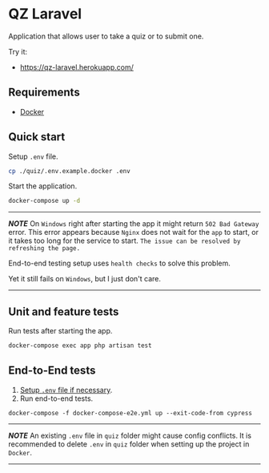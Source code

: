 # QZ Laravel

Application that allows user to take a quiz or to submit one.

Try it:
  - https://qz-laravel.herokuapp.com/

## Requirements
  - [Docker](https://www.docker.com/)

## Quick start
Setup `.env` file.
```sh
cp ./quiz/.env.example.docker .env
```

Start the application.
```sh
docker-compose up -d
```

--- 

***NOTE***
On `Windows` right after starting the app it might return `502 Bad Gateway` error. 
This error appears because `Nginx` does not wait for the `app` to start, or it takes too long for the service to start.
`The issue can be resolved by refreshing the page.`

End-to-end testing setup uses `health checks` to solve this problem.

Yet it still fails on `Windows`, but I just don't care.

---

## Unit and feature tests
Run tests after starting the app.
```sh
docker-compose exec app php artisan test
```

## End-to-End tests
1. [Setup `.env` file if necessary](#quick-start).
2. Run end-to-end tests.
```shell
docker-compose -f docker-compose-e2e.yml up --exit-code-from cypress
```

--- 

***NOTE***
An existing `.env` file in `quiz` folder might cause config conflicts.
It is recommended to delete `.env` in `quiz` folder when setting up the project in `Docker`.

---